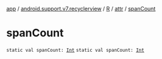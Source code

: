 [app](../../../index.md) / [android.support.v7.recyclerview](../../index.md) / [R](../index.md) / [attr](index.md) / [spanCount](.)

# spanCount

`static val spanCount: `[`Int`](https://kotlinlang.org/api/latest/jvm/stdlib/kotlin/-int/index.html)
`static val spanCount: `[`Int`](https://kotlinlang.org/api/latest/jvm/stdlib/kotlin/-int/index.html)